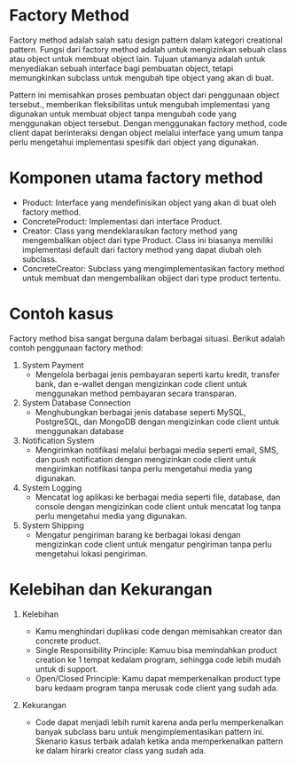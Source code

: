 # Factory Method

Factory method adalah salah satu design pattern dalam kategori creational pattern. Fungsi dari factory method adalah untuk mengizinkan sebuah class atau object untuk membuat object lain. Tujuan utamanya adalah untuk menyediakan sebuah interface bagi pembuatan object, tetapi memungkinkan subclass untuk mengubah tipe object yang akan di buat.

Pattern ini memisahkan proses pembuatan object dari penggunaan object tersebut., memberikan fleksibilitas untuk mengubah implementasi yang digunakan untuk membuat object tanpa mengubah code yang menggunakan object tersebut. Dengan menggunakan factory method, code client dapat berinteraksi dengan object melalui interface yang umum tanpa perlu mengetahui implementasi spesifik dari object yang digunakan.

# Komponen utama factory method

- Product: Interface yang mendefinisikan object yang akan di buat oleh factory method.
- ConcreteProduct: Implementasi dari interface Product.
- Creator: Class yang mendeklarasikan factory method yang mengembalikan object dari type Product. Class ini biasanya memiliki implementasi default dari factory method yang dapat diubah oleh subclass.
- ConcreteCreator: Subclass yang mengimplementasikan factory method untuk membuat dan mengembalikan objject dari type product tertentu.

# Contoh kasus

Factory method bisa sangat berguna dalam berbagai situasi. Berikut adalah contoh penggunaan factory method:

1. System Payment
   - Mengelola berbagai jenis pembayaran seperti kartu kredit, transfer bank, dan e-wallet dengan mengizinkan code client untuk menggunakan method pembayaran secara transparan.
2. System Database Connection
   - Menghubungkan berbagai jenis database seperti MySQL, PostgreSQL, dan MongoDB dengan mengizinkan code client untuk menggunakan database
3. Notification System
   - Mengirimkan notifikasi melalui berbagai media seperti email, SMS, dan push notification dengan mengizinkan code client untuk mengirimkan notifikasi tanpa perlu mengetahui media yang digunakan.
4. System Logging
   - Mencatat log aplikasi ke berbagai media seperti file, database, dan console dengan mengizinkan code client untuk mencatat log tanpa perlu mengetahui media yang digunakan.
5. System Shipping
   - Mengatur pengiriman barang ke berbagai lokasi dengan mengizinkan code client untuk mengatur pengiriman tanpa perlu mengetahui lokasi pengiriman.

# Kelebihan dan Kekurangan

1. Kelebihan

   - Kamu menghindari duplikasi code dengan memisahkan creator dan concrete product.
   - Single Responsibility Principle: Kamuu bisa memindahkan product creation ke 1 tempat kedalam program, sehingga code lebih mudah untuk di support.
   - Open/Closed Principle: Kamu dapat memperkenalkan product type baru kedaam program tanpa merusak code client yang sudah ada.

2. Kekurangan
   - Code dapat menjadi lebih rumit karena anda perlu memperkenalkan banyak subclass baru untuk mengimplementasikan pattern ini. Skenario kasus terbaik adalah ketika anda memperkenalkan pattern ke dalam hirarki creator class yang sudah ada.
